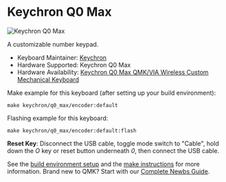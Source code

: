 # Keychron Q0 Max

![Keychron Q0 Max](https://www.keychron.com/cdn/shop/files/Keychron-Q0-Max-White_2048x.jpg?v=1709610279)

A customizable number keypad.

* Keyboard Maintainer: [Keychron](https://github.com/keychron)
* Hardware Supported: Keychron Q0 Max
* Hardware Availability: [Keychron Q0 Max QMK/VIA Wireless Custom Mechanical Keyboard](https://www.keychron.com/products/keychron-q0-max-qmk-custom-number-pad)

Make example for this keyboard (after setting up your build environment):

    make keychron/q0_max/encoder:default

Flashing example for this keyboard:

    make keychron/q0_max/encoder:default:flash

**Reset Key**: Disconnect the USB cable, toggle mode switch to "Cable", hold down the *O* key or reset button underneath *0*, then connect the USB cable.

See the [build environment setup](https://docs.qmk.fm/#/getting_started_build_tools) and the [make instructions](https://docs.qmk.fm/#/getting_started_make_guide) for more information. Brand new to QMK? Start with our [Complete Newbs Guide](https://docs.qmk.fm/#/newbs).
